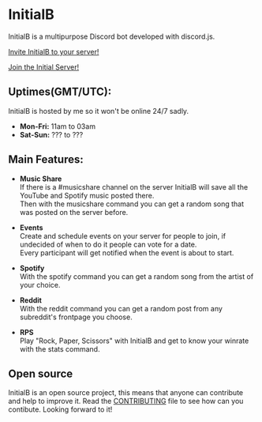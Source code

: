 # InitialB
InitialB is a multipurpose Discord bot developed with discord.js.  
  
[Invite InitialB to your server!](https://discordapp.com/oauth2/authorize?client_id=370035434467753984&scope=bot&permissions=103926976)  

[Join the Initial Server!](https://discord.gg/tbq7Qvc)

## Uptimes(GMT/UTC):  
InitialB is hosted by me so it won't be online 24/7 sadly.

- **Mon-Fri:** 11am to 03am  
- **Sat-Sun:** ??? to ???  
  
## Main Features:
- **Music Share**  
If there is a \#musicshare channel on the server InitialB will save all the YouTube and Spotify music posted there.  
Then with the musicshare command you can get a random song that was posted on the server before.  
  
- **Events**  
Create and schedule events on your server for people to join, if undecided of when to do it people can vote for a date.  
Every participant will get notified when the event is about to start.  
  
- **Spotify**  
With the spotify command you can get a random song from the artist of your choice.

- **Reddit**  
With the reddit command you can get a random post from any subreddit's frontpage you choose.  
  
- **RPS**  
Play "Rock, Paper, Scissors" with InitialB and get to know your winrate with the stats command.

## Open source
InitialB is an open source project, this means that anyone can contribute and help to improve it. 
Read the [CONTRIBUTING](https://github.com/Shacaa/InitialB/blob/master/CONTRIBUTING.md) file to 
see how can you contibute. Looking forward to it!

